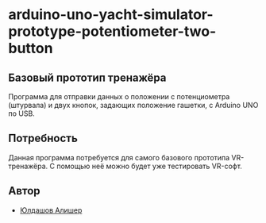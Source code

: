 # arduino-uno-yacht-simulator-prototype-potentiometer-two-button
## Базовый прототип тренажёра
Программа для отправки данных о положении с потенциометра (штурвала) и двух кнопок, задающих положение гашетки, с Arduino UNO по USB. 

## Потребность
Данная программа потребуется для самого базового прототипа VR-тренажёра. C помощью неё можно будет уже тестировать VR-софт.

## Автор
- [Юлдашов Алишер](https://github.com/fuckinrobotics)
